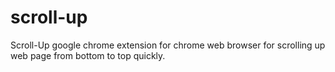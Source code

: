 # scroll-up
Scroll-Up google chrome extension for chrome web browser for scrolling up web page from bottom to top quickly.
